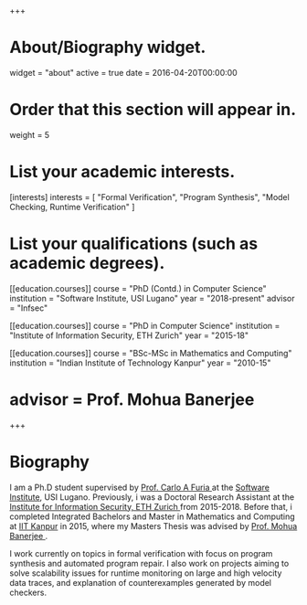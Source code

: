 +++
# About/Biography widget.
widget = "about"
active = true
date = 2016-04-20T00:00:00

# Order that this section will appear in.
weight = 5

# List your academic interests.
[interests]
  interests = [
    "Formal Verification",
    "Program Synthesis",
    "Model Checking, Runtime Verification"
      ]

# List your qualifications (such as academic degrees).
[[education.courses]]
 course = "PhD (Contd.) in Computer Science"
 institution = "Software Institute, USI Lugano"
 year = "2018-present"
 advisor = "Infsec"

[[education.courses]]
 course = "PhD in Computer Science"
 institution = "Institute of Information Security, ETH Zurich"
 year = "2015-18"

[[education.courses]]
  course = "BSc-MSc in Mathematics and Computing"
  institution = "Indian Institute of Technology Kanpur"
  year = "2010-15"
#  advisor = Prof. Mohua Banerjee

+++

# Biography

I am a Ph.D student supervised by <a href="http://bugcounting.net">  Prof. Carlo A Furia </a> at the <a href="http://si.usi.ch"> Software Institute</a>, USI Lugano. Previously, i was a Doctoral Research Assistant at the <a href="http://si.usi.ch"> Institute for Information Security, ETH Zurich </a> from 2015-2018. Before that, i completed Integrated Bachelors and Master in Mathematics and Computing at <a href="http://iitk.ac.in"> IIT Kanpur</a> in 2015, where my Masters Thesis was advised by <a href="http://home.iitk.ac.in/~mohua/"> Prof. Mohua Banerjee </a>.</p>
<p> I work currently on topics in formal verification with focus on program synthesis and automated program repair.
I also work on projects aiming to solve scalability issues for runtime monitoring on large and high velocity data traces, and explanation of counterexamples generated by model checkers.</p>
